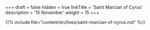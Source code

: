 +++
draft = false
hidden = true
linkTitle = 'Saint Marcian of Cyrus'
description = '15 November'
weight = 15
+++

{{% include file="content/en/lives/saint-marcian-of-cyrus.md" %}}
